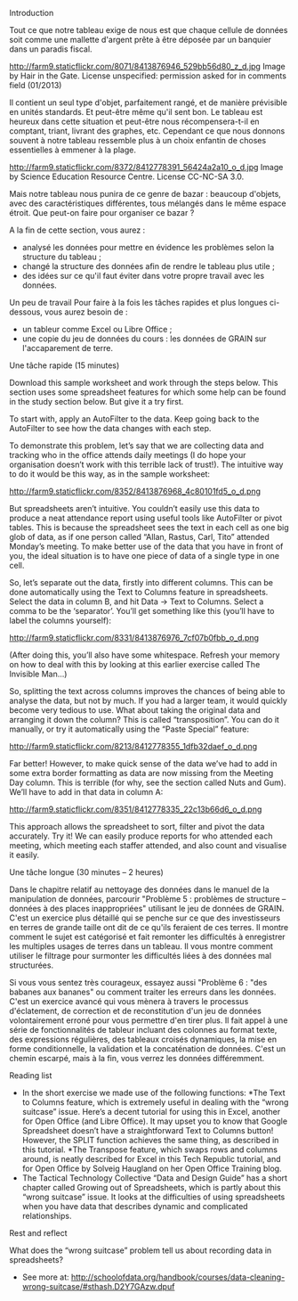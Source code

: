 Introduction

Tout ce que notre tableau exige de nous est que chaque cellule de données soit comme une mallette d'argent prête à être déposée par un banquier dans un paradis fiscal. 

http://farm9.staticflickr.com/8071/8413876946_529bb56d80_z_d.jpg
Image by Hair in the Gate. License unspecified: permission asked for in comments field (01/2013)

Il contient un seul type d'objet, parfaitement rangé, et de manière prévisible en unités standards. Et peut-être même qu'il sent bon. Le tableau est heureux dans cette situation et peut-être nous récompensera-t-il en comptant, triant, livrant des graphes, etc. Cependant ce que nous donnons souvent à notre tableau ressemble plus à un choix enfantin de choses essentielles à emmener à la plage. 

http://farm9.staticflickr.com/8372/8412778391_56424a2a10_o_d.jpg
Image by Science Education Resource Centre. License CC-NC-SA 3.0.

Mais notre tableau nous punira de ce genre de bazar : beaucoup d'objets, avec des caractéristiques différentes, tous mélangés dans le même espace étroit. Que peut-on faire pour organiser ce bazar ? 

A la fin de cette section, vous aurez :
- analysé les données pour mettre en évidence les problèmes selon la structure du tableau ;
- changé la structure des données afin de rendre le tableau plus utile ;
- des idées sur ce qu'il faut éviter dans votre propre travail avec les données. 

Un peu de travail
Pour faire à la fois les tâches rapides et plus longues ci-dessous, vous aurez besoin de : 
- un tableur comme Excel ou Libre Office ;
- une copie du jeu de données du cours : les données de GRAIN sur l'accaparement de terre.

Une tâche rapide (15 minutes)

Download this sample worksheet and work through the steps below. This section uses some spreadsheet features for which some help can be found in the study section below. But give it a try first.

To start with, apply an AutoFilter to the data. Keep going back to the AutoFilter to see how the data changes with each step.

To demonstrate this problem, let’s say that we are collecting data and tracking who in the office attends daily meetings (I do hope your organisation doesn’t work with this terrible lack of trust!). The intuitive way to do it would be this way, as in the sample worksheet:

http://farm9.staticflickr.com/8352/8413876968_4c80101fd5_o_d.png

But spreadsheets aren’t intuitive. You couldn’t easily use this data to produce a neat attendance report using useful tools like AutoFilter or pivot tables. This is because the spreadsheet sees the text in each cell as one big glob of data, as if one person called “Allan, Rastus, Carl, Tito” attended Monday’s meeting. To make better use of the data that you have in front of you, the ideal situation is to have one piece of data of a single type in one cell.

So, let’s separate out the data, firstly into different columns. This can be done automatically using the Text to Columns feature in spreadsheets. Select the data in column B, and hit Data → Text to Columns. Select a comma to be the ‘separator’. You’ll get something like this (you’ll have to label the columns yourself):

http://farm9.staticflickr.com/8331/8413876976_7cf07b0fbb_o_d.png

(After doing this, you’ll also have some whitespace. Refresh your memory on how to deal with this by looking at this earlier exercise called The Invisible Man…)

So, splitting the text across columns improves the chances of being able to analyse the data, but not by much. If you had a larger team, it would quickly become very tedious to use. What about taking the original data and arranging it down the column? This is called “transposition”. You can do it manually, or try it automatically using the “Paste Special” feature:

http://farm9.staticflickr.com/8213/8412778355_1dfb32daef_o_d.png

Far better! However, to make quick sense of the data we’ve had to add in some extra border formatting as data are now missing from the Meeting Day column. This is terrible (for why, see the section called Nuts and Gum). We’ll have to add in that data in column A:

http://farm9.staticflickr.com/8351/8412778335_22c13b66d6_o_d.png

This approach allows the spreadsheet to sort, filter and pivot the data accurately. Try it! We can easily produce reports for who attended each meeting, which meeting each staffer attended, and also count and visualise it easily.

Une tâche longue (30 minutes – 2 heures)

Dans le chapitre relatif au nettoyage des données dans le manuel de la manipulation de données, parcourir "Problème 5 : problèmes de structure – données à des places inappropriées" utilisant le jeu de données de GRAIN. 
C'est un exercice plus détaillé qui se penche sur ce que des investisseurs en terres de grande taille ont dit de ce qu'ils feraient de ces terres. Il montre comment le sujet est catégorisé et fait remonter les difficultés à enregistrer les multiples usages de terres dans un tableau. Il vous montre comment utiliser le filtrage pour surmonter les difficultés liées à des données mal structurées.

Si vous vous sentez très courageux, essayez aussi "Problème 6 : "des babanes aux bananes" ou comment traiter les erreurs dans les données. C'est un exercice avancé qui vous mènera à travers le processus d'éclatement, de correction et de reconstitution d'un jeu de données volontairement erroné pour vous permettre d'en tirer plus. Il fait appel à une série de fonctionnalités de tableur incluant des colonnes au format texte, des expressions régulières, des tableaux croisés dynamiques, la mise en forme conditionnelle, la validation et la concaténation de données. C'est un chemin escarpé, mais à la fin, vous verrez les données différemment. 

Reading list

- In the short exercise we made use of the following functions:
*The Text to Columns feature, which is extremely useful in dealing with the “wrong suitcase” issue. Here’s a decent tutorial for using this in Excel, another for Open Office (and Libre Office). It may upset you to know that Google Spreadsheet doesn’t have a straightforward Text to Columns button! However, the SPLIT function achieves the same thing, as described in this tutorial.
*The Transpose feature, which swaps rows and columns around, is neatly described for Excel in this Tech Republic tutorial, and for Open Office by Solveig Haugland on her Open Office Training blog.
- The Tactical Technology Collective “Data and Design Guide” has a short chapter called Growing out of Spreadsheets, which is partly about this “wrong suitcase” issue. It looks at the difficulties of using spreadsheets when you have data that describes dynamic and complicated relationships.

Rest and reflect

What does the “wrong suitcase” problem tell us about recording data in spreadsheets?

- See more at: http://schoolofdata.org/handbook/courses/data-cleaning-wrong-suitcase/#sthash.D2Y7GAzw.dpuf
